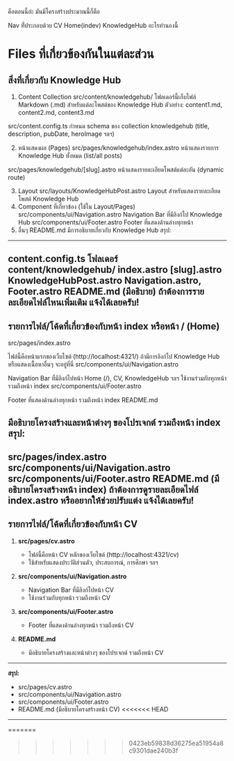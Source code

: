 คือตอนนี้อ่ะ มันมีโครงสร้างประมาณนี้ก็ตือ

Nav ที่่ประกอบด้วย CV Home(indev) KnowledgeHub อะไรทำนองนี้

# Files ที่เกี่ยวข้องกันในแต่ละส่วน

## สิ่งที่เกี่ยวกับ Knowledge Hub
1. Content Collection
src/content/knowledgehub/
โฟลเดอร์นี้เก็บไฟล์ Markdown (.md) สำหรับแต่ละโพสต์ของ Knowledge Hub
ตัวอย่าง: content1.md, content2.md, content3.md

src/content.config.ts
กำหนด schema ของ collection knowledgehub (title, description, pubDate, heroImage ฯลฯ)

2. หน้าแสดงผล (Pages)
src/pages/knowledgehub/index.astro
หน้าแสดงรายการ Knowledge Hub ทั้งหมด (list/all posts)

src/pages/knowledgehub/[slug].astro
หน้าแสดงรายละเอียดโพสต์แต่ละอัน (dynamic route)

3. Layout
src/layouts/KnowledgeHubPost.astro
Layout สำหรับแสดงรายละเอียดโพสต์ Knowledge Hub
4. Component ที่เกี่ยวข้อง (ใช้ใน Layout/Pages)
src/components/ui/Navigation.astro
Navigation Bar ที่มีลิงก์ไป Knowledge Hub
src/components/ui/Footer.astro
Footer ที่แสดงด้านล่างทุกหน้า
5. อื่นๆ
README.md
มีการอธิบายเกี่ยวกับ Knowledge Hub
สรุป:
---
content.config.ts
โฟลเดอร์ content/knowledgehub/
index.astro
[slug].astro
KnowledgeHubPost.astro
Navigation.astro, Footer.astro
README.md (มีอธิบาย)
ถ้าต้องการรายละเอียดไฟล์ไหนเพิ่มเติม แจ้งได้เลยครับ!
---


## รายการไฟล์/โค้ดที่เกี่ยวข้องกับหน้า index หรือหน้า / (Home)
src/pages/index.astro

ไฟล์นี้คือหน้าแรกของเว็บไซต์ (http://localhost:4321/)
ถ้ามีการลิงก์ไป Knowledge Hub หรือแสดงเนื้อหาอื่นๆ จะอยู่ที่นี่
src/components/ui/Navigation.astro

Navigation Bar ที่มีลิงก์ไปหน้า Home (/), CV, KnowledgeHub ฯลฯ
ใช้งานร่วมกับทุกหน้า รวมถึงหน้า index
src/components/ui/Footer.astro

Footer ที่แสดงด้านล่างทุกหน้า รวมถึงหน้า index
README.md

มีอธิบายโครงสร้างและหน้าต่างๆ ของโปรเจกต์ รวมถึงหน้า index
สรุป:
---
src/pages/index.astro
src/components/ui/Navigation.astro
src/components/ui/Footer.astro
README.md (มีอธิบายโครงสร้างหน้า index)
ถ้าต้องการดูรายละเอียดไฟล์ index.astro หรืออยากให้ช่วยปรับแต่ง แจ้งได้เลยครับ!
---


## รายการไฟล์/โค้ดที่เกี่ยวข้องกับหน้า CV

1. **src/pages/cv.astro**  
   - ไฟล์นี้คือหน้า CV หลักของเว็บไซต์ (http://localhost:4321/cv)  
   - ใช้สำหรับแสดงประวัติส่วนตัว, ประสบการณ์, การศึกษา ฯลฯ

2. **src/components/ui/Navigation.astro**  
   - Navigation Bar ที่มีลิงก์ไปหน้า CV  
   - ใช้งานร่วมกับทุกหน้า รวมถึงหน้า CV

3. **src/components/ui/Footer.astro**  
   - Footer ที่แสดงด้านล่างทุกหน้า รวมถึงหน้า CV

4. **README.md**  
   - มีอธิบายโครงสร้างและหน้าต่างๆ ของโปรเจกต์ รวมถึงหน้า CV

---
**สรุป:**  
- src/pages/cv.astro  
- src/components/ui/Navigation.astro  
- src/components/ui/Footer.astro  
- README.md (มีอธิบายโครงสร้างหน้า CV)
<<<<<<< HEAD
---
=======
>>>>>>> 0423eb59838d36275ea51954a8c9301dae240b3f

